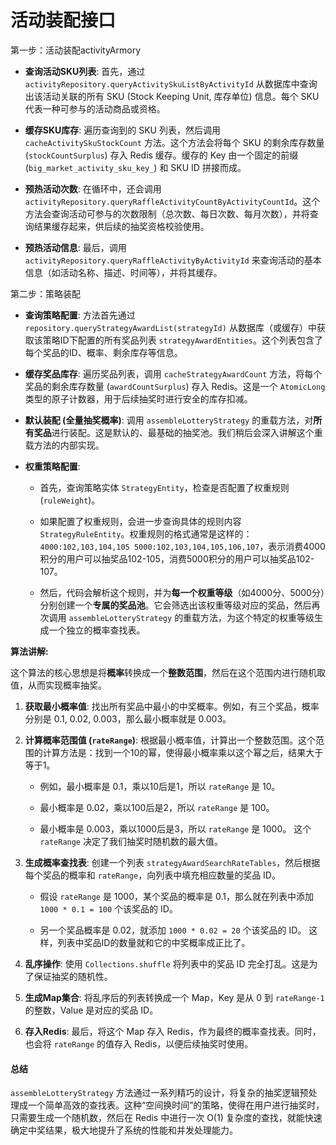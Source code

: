# 活动装配接口
第一步：活动装配activityArmory
-   **查询活动SKU列表**: 首先，通过 `activityRepository.queryActivitySkuListByActivityId` 从数据库中查询出该活动关联的所有 SKU (Stock Keeping Unit, 库存单位) 信息。每个 SKU 代表一种可参与的活动商品或资格。
    
-   **缓存SKU库存**: 遍历查询到的 SKU 列表，然后调用 `cacheActivitySkuStockCount` 方法。这个方法会将每个 SKU 的剩余库存数量 (`stockCountSurplus`) 存入 Redis 缓存。缓存的 Key 由一个固定的前缀 (`big_market_activity_sku_key_`) 和 SKU ID 拼接而成。
    
-   **预热活动次数**: 在循环中，还会调用 `activityRepository.queryRaffleActivityCountByActivityCountId`。这个方法会查询活动可参与的次数限制（总次数、每日次数、每月次数），并将查询结果缓存起来，供后续的抽奖资格校验使用。
    
-   **预热活动信息**: 最后，调用 `activityRepository.queryRaffleActivityByActivityId` 来查询活动的基本信息（如活动名称、描述、时间等），并将其缓存。


第二步：策略装配
-   **查询策略配置**: 方法首先通过 `repository.queryStrategyAwardList(strategyId)` 从数据库（或缓存）中获取该策略ID下配置的所有奖品列表 `strategyAwardEntities`。这个列表包含了每个奖品的ID、概率、剩余库存等信息。
    
-   **缓存奖品库存**: 遍历奖品列表，调用 `cacheStrategyAwardCount` 方法，将每个奖品的剩余库存数量 (`awardCountSurplus`) 存入 Redis。这是一个 `AtomicLong` 类型的原子计数器，用于后续抽奖时进行安全的库存扣减。
    
-   **默认装配 (全量抽奖概率)**: 调用 `assembleLotteryStrategy` 的重载方法，对**所有奖品**进行装配。这是默认的、最基础的抽奖池。我们稍后会深入讲解这个重载方法的内部实现。
    
-   **权重策略配置**:
    
    -   首先，查询策略实体 `StrategyEntity`，检查是否配置了权重规则 (`ruleWeight`)。
        
    -   如果配置了权重规则，会进一步查询具体的规则内容 `StrategyRuleEntity`。权重规则的格式通常是这样的：`4000:102,103,104,105 5000:102,103,104,105,106,107`，表示消费4000积分的用户可以抽奖品102-105，消费5000积分的用户可以抽奖品102-107。
        
    -   然后，代码会解析这个规则，并为**每一个权重等级**（如4000分、5000分）分别创建一个**专属的奖品池**。它会筛选出该权重等级对应的奖品，然后再次调用 `assembleLotteryStrategy` 的重载方法，为这个特定的权重等级生成一个独立的概率查找表。

**算法讲解:**

这个算法的核心思想是将**概率**转换成一个**整数范围**，然后在这个范围内进行随机取值，从而实现概率抽奖。

1.  **获取最小概率值**: 找出所有奖品中最小的中奖概率。例如，有三个奖品，概率分别是 0.1, 0.02, 0.003，那么最小概率就是 0.003。
    
2.  **计算概率范围值 (`rateRange`)**: 根据最小概率值，计算出一个整数范围。这个范围的计算方法是：找到一个10的幂，使得最小概率乘以这个幂之后，结果大于等于1。
    
    -   例如，最小概率是 0.1，乘以10后是1，所以 `rateRange` 是 10。
        
    -   最小概率是 0.02，乘以100后是2，所以 `rateRange` 是 100。
        
    -   最小概率是 0.003，乘以1000后是3，所以 `rateRange` 是 1000。 这个 `rateRange` 决定了我们抽奖时随机数的最大值。
        
3.  **生成概率查找表**: 创建一个列表 `strategyAwardSearchRateTables`，然后根据每个奖品的概率和 `rateRange`，向列表中填充相应数量的奖品 ID。
    
    -   假设 `rateRange` 是 1000，某个奖品的概率是 0.1，那么就在列表中添加 `1000 * 0.1 = 100` 个该奖品的 ID。
        
    -   另一个奖品概率是 0.02，就添加 `1000 * 0.02 = 20` 个该奖品的 ID。 这样，列表中奖品ID的数量就和它的中奖概率成正比了。
        
4.  **乱序操作**: 使用 `Collections.shuffle` 将列表中的奖品 ID 完全打乱。这是为了保证抽奖的随机性。
    
5.  **生成Map集合**: 将乱序后的列表转换成一个 Map，Key 是从 0 到 `rateRange-1` 的整数，Value 是对应的奖品 ID。
    
6.  **存入Redis**: 最后，将这个 Map 存入 Redis，作为最终的概率查找表。同时，也会将 `rateRange` 的值存入 Redis，以便后续抽奖时使用。
    

#### **总结**

`assembleLotteryStrategy` 方法通过一系列精巧的设计，将复杂的抽奖逻辑预处理成一个简单高效的查找表。这种“空间换时间”的策略，使得在用户进行抽奖时，只需要生成一个随机数，然后在 Redis 中进行一次 O(1) 复杂度的查找，就能快速确定中奖结果，极大地提升了系统的性能和并发处理能力。
<!--stackedit_data:
eyJoaXN0b3J5IjpbMTQ3NDgyNzIzNywtMTc5OTY5MzA3OSwtNj
U4NTA0NTcyLC0xNjc5Njc5MjgxLDQ0MDkwNTYxOV19
-->
